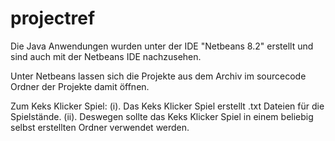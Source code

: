 # projectref

 Die Java Anwendungen wurden unter der IDE "Netbeans 8.2" erstellt und sind auch mit der Netbeans IDE nachzusehen.
 
 Unter Netbeans lassen sich die Projekte aus dem Archiv im sourcecode Ordner der Projekte damit öffnen. 

Zum Keks Klicker Spiel:
(i). Das Keks Klicker Spiel erstellt .txt Dateien für die Spielstände. 
(ii). Deswegen sollte das Keks Klicker Spiel in einem beliebig selbst erstellten Ordner verwendet werden.
